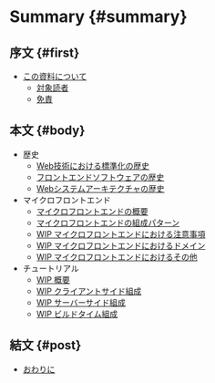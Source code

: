 # Summary {#summary}

## 序文 {#first}

* [この資料について](README.md)
  * [対象読者](README.md#対象読者)
  * [免責](README.md#免責)

## 本文 {#body}

* 歴史
  * [Web技術における標準化の歴史](contents/history/01_history_of_web_standardization.md)
  * [フロントエンドソフトウェアの歴史](contents/history/02_history_of_frontend_software.md)
  * [Webシステムアーキテクチャの歴史](contents/history/03_history_of_web_system_architecture.md)
* マイクロフロントエンド
  * [マイクロフロントエンドの概要](contents/microfrontends/10_overview_of_micro_frontends.md)
  * [マイクロフロントエンドの組成パターン](contents/microfrontends/11_composite_pattern_of_micro_frontends.md)
  * [WIP マイクロフロントエンドにおける注意事項](contents/microfrontends/12_things_to_keep_in_mind_of_micro_frontends.md)
  * [WIP マイクロフロントエンドにおけるドメイン](contents/microfrontends/13_domain_of_micro_frontends.md)
  * [WIP マイクロフロントエンドにおけるその他](contents/microfrontends/14_etcetera_of_micro_frontends.md)
* チュートリアル
  * [WIP 概要](contents/tutorial/20_overview_tutorial.md)
  * [WIP クライアントサイド組成](contents/tutorial/21_client_side_composition_tutorial.md)
  * [WIP サーバーサイド組成](contents/tutorial/22_server_side_composition_tutorial.md)
  * [WIP ビルドタイム組成](contents/tutorial/23_build_time_composition_tutorial.md)

## 結文 {#post}

* [おわりに](contents/postscript.md)
